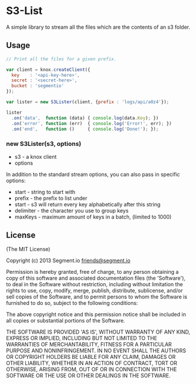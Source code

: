 
S3-List
=======

A simple library to stream all the files which are the contents of an s3 folder.


## Usage

```javascript
// Print all the files for a given prefix.

var client = knox.createClient({
  key    : '<api-key-here>',
  secret : '<secret-here>',
  bucket : 'segmentio'
});

var lister = new S3Lister(client, {prefix : 'logs/api/a0z4'});

lister
  .on('data',  function (data) { console.log(data.Key); })
  .on('error', function (err)  { console.log('Error!', err); })
  .on('end',   function ()     { console.log('Done!'); });
```


### new S3Lister(s3, options)

* s3      - a knox client
* options

In addition to the standard stream options, you can also pass in specific options:

* start     - string to start with
* prefix    - the prefix to list under
* start     - s3 will return every key alphabetically after this string
* delimiter - the character you use to group keys
* maxKeys   - maximum amount of keys in a batch, (limited to 1000)


## License

(The MIT License)

Copyright (c) 2013 Segment.io <friends@segment.io>

Permission is hereby granted, free of charge, to any person obtaining a copy of this software and associated documentation files (the 'Software'), to deal in the Software without restriction, including without limitation the rights to use, copy, modify, merge, publish, distribute, sublicense, and/or sell copies of the Software, and to permit persons to whom the Software is furnished to do so, subject to the following conditions:

The above copyright notice and this permission notice shall be included in all copies or substantial portions of the Software.

THE SOFTWARE IS PROVIDED 'AS IS', WITHOUT WARRANTY OF ANY KIND, EXPRESS OR IMPLIED, INCLUDING BUT NOT LIMITED TO THE WARRANTIES OF MERCHANTABILITY, FITNESS FOR A PARTICULAR PURPOSE AND NONINFRINGEMENT. IN NO EVENT SHALL THE AUTHORS OR COPYRIGHT HOLDERS BE LIABLE FOR ANY CLAIM, DAMAGES OR OTHER LIABILITY, WHETHER IN AN ACTION OF CONTRACT, TORT OR OTHERWISE, ARISING FROM, OUT OF OR IN CONNECTION WITH THE SOFTWARE OR THE USE OR OTHER DEALINGS IN THE SOFTWARE.